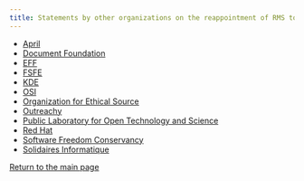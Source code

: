 ```yaml
---
title: Statements by other organizations on the reappointment of RMS to the FSF board
---
```


- [April](https://www.april.org/en/richard-stallman-back-board-free-software-foundation)
- [Document Foundation](https://blog.documentfoundation.org/blog/2021/03/25/statement-on-rms-and-fsf/)
- [EFF](https://www.eff.org/deeplinks/2021/03/statement-re-election-richard-stallman-fsf-board)
- [FSFE](https://fsfe.org/news/2021/news-20210324-01.en.html)
- [KDE](https://ev.kde.org//2021/03/24/on-the-reappointment-of-rms-fsf/)
- [OSI](https://opensource.org/OSI_Response)
- [Organization for Ethical Source](https://ethicalsource.dev/blog/statement-on-richard-stallman/)
- [Outreachy](https://www.outreachy.org/blog/2021-03-23/fsf-participation-barred/)
- [Public Laboratory for Open Technology and Science](https://publiclab.org/notes/jmacha/03-25-2021/public-lab-calls-for-the-immediate-removal-of-richard-stallman)
- [Red Hat](https://www.redhat.com/en/blog/red-hat-statement-about-richard-stallmans-return-free-software-foundation-board)
- [Software Freedom Conservancy](https://sfconservancy.org/blog/2021/mar/23/outreachy-fsf/)
- [Solidaires Informatique](https://solidairesinformatique.org/2021/03/30/contre-le-retour-de-stallman-pour-un-milieu-du-libre-militant-et-inclusif/)

[Return to the main page][1]

[1]: https://rms-open-letter.github.io/
